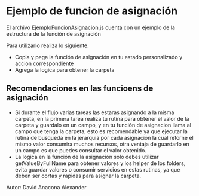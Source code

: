 # Ejemplo de funcion de asignación

El archivo [EjemploFuncionAsignacion.js](EjemploFuncionAsignacion.js) cuenta con un ejemplo de la estructura de la función de asignación

Para utilizarlo realiza lo siguiente.

* Copia y pega la función de asignación en tu estado personalizado y accion correspondiente
* Agrega la logica para obtener la carpeta

## Recomendaciones en las funcioens de asignación

* Si durante el flujo varias tareas las estaras asignando a la misma carpeta, en la primera tarea realiza tu rutina para obtener el valor de la carpeta y guardalo en un campo, y en tu función de asignacion llama al campo que tenga la carpeta, esto es recomendable ya que ejecutar la rutina de busqueda en la jerarquia por cada asignación la cual retorne el mismo valor consumira muchos recursos, otra ventaja de guardarlo en un campo es que puedes consultar el valor obtenido.
* La logica en la función de la asignación solo debes utilizar getValueByFullName para obtener valores y los helper de los folders, evita guardar valores o consumir servicios en estas rutinas, ya que deben ser cortas y rapidas para asignar la carpeta.

Autor: David Anacona Alexander